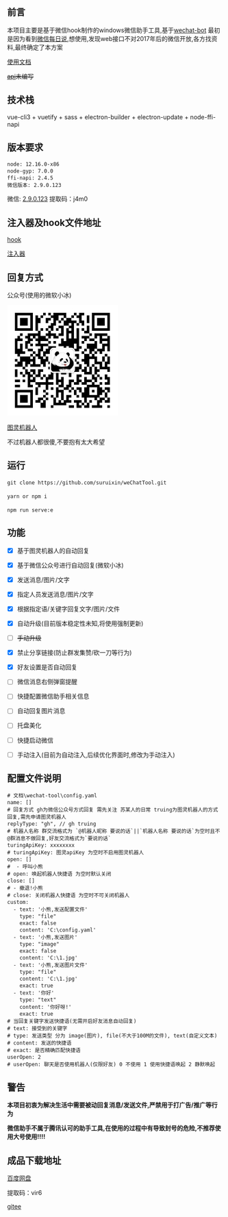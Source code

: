 ## 前言

本项目主要是基于微信hook制作的windows微信助手工具,基于[wechat-bot](https://github.com/cixingguangming55555/wechat-bot)
最初是因为看到[微信每日说](https://github.com/gengchen528/wechatBot),想使用,发现web接口不对2017年后的微信开放,各方找资料,最终确定了本方案

[使用文档](https://github.com/suruixin/weChatTool/tree/master/doc/using.md)

<s>[api]()未编写</s>


## 技术栈

vue-cli3 + vuetify + sass + electron-builder + electron-update + node-ffi-napi

## 版本要求

```
node: 12.16.0-x86
node-gyp: 7.0.0
ffi-napi: 2.4.5
微信版本: 2.9.0.123
```
微信: [2.9.0.123](https://pan.baidu.com/share/init?surl=zRJzwlZ1r8aRBeEc0lg1sw)
提取码：j4m0

## 注入器及hook文件地址

[hook](https://github.com/cixingguangming55555/wechat-bot/tree/master/server)

[注入器](https://github.com/suruixin/WeChatInject)

## 回复方式

公众号(使用的微软小冰)

![gh](./doc/img/gh.jpg)

[图灵机器人](http://www.turingapi.com/)

不过机器人都很傻,不要抱有太大希望

## 运行

```
git clone https://github.com/suruixin/weChatTool.git

yarn or npm i

npm run serve:e
```

## 功能

- [x] 基于图灵机器人的自动回复

- [x] 基于微信公众号进行自动回复(微软小冰)

- [x] 发送消息/图片/文字

- [x] 指定人员发送消息/图片/文字

- [x] 根据指定语/关键字回复文字/图片/文件

- [x] 自动升级(目前版本稳定性未知,将使用强制更新)

- [ ] <s>手动升级</s>

- [x] 禁止分享链接(防止群发集赞/砍一刀等行为)

- [x] 好友设置是否自动回复

- [ ] 微信消息右侧弹窗提醒

- [ ] 快捷配置微信助手相关信息

- [ ] 自动回复图片消息

- [ ] 托盘美化

- [ ] 快捷启动微信

- [ ] 手动注入(目前为自动注入,后续优化界面时,修改为手动注入)


## 配置文件说明

```
# 文档\wechat-tool\config.yaml
name: []
# 回复方式 gh为微信公众号方式回复 需先关注 苏某人的日常 truing为图灵机器人的方式回复,需先申请图灵机器人
replyType: "gh", // gh truing
# 机器人名称 群交流格式为 `@机器人昵称 要说的话`||`机器人名称 要说的话`为空时且不@群消息不做回复,好友交流格式为`要说的话`
turingApiKey: xxxxxxxx
# turingApiKey: 图灵apiKey 为空时不启用图灵机器人
open: []
#  - 呼叫小熊
# open: 唤起机器人快捷语 为空时默认关闭
close: []
# - 撤退!小熊
# close: 关闭机器人快捷语 为空时不可关闭机器人
custom:
  - text: '小熊,发送配置文件'
    type: "file"
    exact: false
    content: 'C:\config.yaml'
  - text: '小熊,发送图片'
    type: "image"
    exact: false
    content: 'C:\1.jpg'
  - text: '小熊,发送图片文件'
    type: "file"
    content: 'C:\1.jpg'
    exact: true
  - text: '你好'
    type: "text"
    content: '你好呀!'
    exact: true
# 当回复关键字发送快捷语(无需开启好友消息自动回复)
# text: 接受到的关键字
# type: 发送类型 分为 image(图片), file(不大于100M的文件), text(自定义文本)
# content: 发送的快捷语
# exact: 是否精确匹配快捷语
userOpen: 2
# userOpen: 聊天是否使用机器人(仅限好友) 0 不使用 1 使用快捷语唤起 2 静默唤起
```

## 警告

<b>本项目初衷为解决生活中需要被动回复消息/发送文件,严禁用于打广告/推广等行为</b>

<b>微信助手不属于腾讯认可的助手工具,在使用的过程中有导致封号的危险,不推荐使用大号使用!!!!</b>

## 成品下载地址

[百度网盘](https://pan.baidu.com/s/1-bjFgPO2vGMTh6uj9411Gg)

提取码：vir6

[gitee](https://gitee.com/suapril/weChatTool/tree/master/application)
